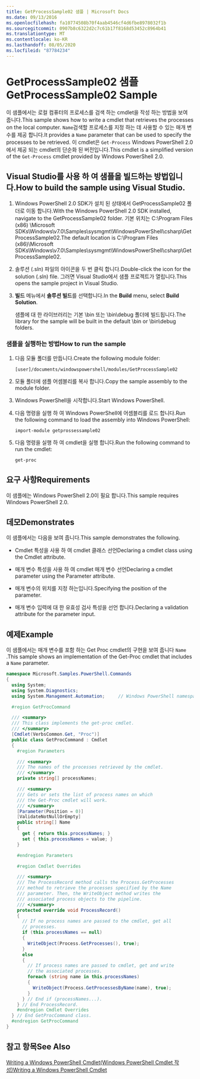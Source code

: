 ```yaml
---
title: GetProcessSample02 샘플 | Microsoft Docs
ms.date: 09/13/2016
ms.openlocfilehash: fa10774508b70f4aab4546cf4d6fbe8978032f1b
ms.sourcegitcommit: 0907b8c6322d2c7c61b17f8168d53452c8964b41
ms.translationtype: MT
ms.contentlocale: ko-KR
ms.lasthandoff: 08/05/2020
ms.locfileid: "87784234"
---
```

# <a name="getprocesssample02-sample"></a><span data-ttu-id="35958-102">GetProcessSample02 샘플</span><span class="sxs-lookup"><span data-stu-id="35958-102">GetProcessSample02 Sample</span></span>

<span data-ttu-id="35958-103">이 샘플에서는 로컬 컴퓨터의 프로세스를 검색 하는 cmdlet을 작성 하는 방법을 보여 줍니다.</span><span class="sxs-lookup"><span data-stu-id="35958-103">This sample shows how to write a cmdlet that retrieves the processes on the local computer.</span></span> <span data-ttu-id="35958-104">`Name`검색할 프로세스를 지정 하는 데 사용할 수 있는 매개 변수를 제공 합니다.</span><span class="sxs-lookup"><span data-stu-id="35958-104">It provides a `Name` parameter that can be used to specify the processes to be retrieved.</span></span> <span data-ttu-id="35958-105">이 cmdlet은 `Get-Process` Windows PowerShell 2.0에서 제공 되는 cmdlet의 단순화 된 버전입니다.</span><span class="sxs-lookup"><span data-stu-id="35958-105">This cmdlet is a simplified version of the `Get-Process` cmdlet provided by Windows PowerShell 2.0.</span></span>

## <a name="how-to-build-the-sample-using-visual-studio"></a><span data-ttu-id="35958-106">Visual Studio를 사용 하 여 샘플을 빌드하는 방법입니다.</span><span class="sxs-lookup"><span data-stu-id="35958-106">How to build the sample using Visual Studio.</span></span>

1. <span data-ttu-id="35958-107">Windows PowerShell 2.0 SDK가 설치 된 상태에서 GetProcessSample02 폴더로 이동 합니다.</span><span class="sxs-lookup"><span data-stu-id="35958-107">With the Windows PowerShell 2.0 SDK installed, navigate to the GetProcessSample02 folder.</span></span> <span data-ttu-id="35958-108">기본 위치는 C:\Program Files (x86) \Microsoft SDKs\Windows\v7.0\Samples\sysmgmt\WindowsPowerShell\csharp\GetProcessSample02.</span><span class="sxs-lookup"><span data-stu-id="35958-108">The default location is C:\Program Files (x86)\Microsoft SDKs\Windows\v7.0\Samples\sysmgmt\WindowsPowerShell\csharp\GetProcessSample02.</span></span>

2. <span data-ttu-id="35958-109">솔루션 (.sln) 파일의 아이콘을 두 번 클릭 합니다.</span><span class="sxs-lookup"><span data-stu-id="35958-109">Double-click the icon for the solution (.sln) file.</span></span> <span data-ttu-id="35958-110">그러면 Visual Studio에서 샘플 프로젝트가 열립니다.</span><span class="sxs-lookup"><span data-stu-id="35958-110">This opens the sample project in Visual Studio.</span></span>

3. <span data-ttu-id="35958-111">**빌드** 메뉴에서 **솔루션 빌드**를 선택합니다.</span><span class="sxs-lookup"><span data-stu-id="35958-111">In the **Build** menu, select **Build Solution**.</span></span>

    <span data-ttu-id="35958-112">샘플에 대 한 라이브러리는 기본 \bin 또는 \bin\debug 폴더에 빌드됩니다.</span><span class="sxs-lookup"><span data-stu-id="35958-112">The library for the sample will be built in the default \bin or \bin\debug folders.</span></span>

### <a name="how-to-run-the-sample"></a><span data-ttu-id="35958-113">샘플을 실행하는 방법</span><span class="sxs-lookup"><span data-stu-id="35958-113">How to run the sample</span></span>

1. <span data-ttu-id="35958-114">다음 모듈 폴더를 만듭니다.</span><span class="sxs-lookup"><span data-stu-id="35958-114">Create the following module folder:</span></span>

    `[user]/documents/windowspowershell/modules/GetProcessSample02`

2. <span data-ttu-id="35958-115">모듈 폴더에 샘플 어셈블리를 복사 합니다.</span><span class="sxs-lookup"><span data-stu-id="35958-115">Copy the sample assembly to the module folder.</span></span>

3. <span data-ttu-id="35958-116">Windows PowerShell을 시작합니다.</span><span class="sxs-lookup"><span data-stu-id="35958-116">Start Windows PowerShell.</span></span>

4. <span data-ttu-id="35958-117">다음 명령을 실행 하 여 Windows PowerShell에 어셈블리를 로드 합니다.</span><span class="sxs-lookup"><span data-stu-id="35958-117">Run the following command to load the assembly into Windows PowerShell:</span></span>

    `import-module getprossessample02`

5. <span data-ttu-id="35958-118">다음 명령을 실행 하 여 cmdlet을 실행 합니다.</span><span class="sxs-lookup"><span data-stu-id="35958-118">Run the following command to run the cmdlet:</span></span>

    `get-proc`

## <a name="requirements"></a><span data-ttu-id="35958-119">요구 사항</span><span class="sxs-lookup"><span data-stu-id="35958-119">Requirements</span></span>

<span data-ttu-id="35958-120">이 샘플에는 Windows PowerShell 2.0이 필요 합니다.</span><span class="sxs-lookup"><span data-stu-id="35958-120">This sample requires Windows PowerShell 2.0.</span></span>

## <a name="demonstrates"></a><span data-ttu-id="35958-121">데모</span><span class="sxs-lookup"><span data-stu-id="35958-121">Demonstrates</span></span>

<span data-ttu-id="35958-122">이 샘플에서는 다음을 보여 줍니다.</span><span class="sxs-lookup"><span data-stu-id="35958-122">This sample demonstrates the following.</span></span>

- <span data-ttu-id="35958-123">Cmdlet 특성을 사용 하 여 cmdlet 클래스 선언</span><span class="sxs-lookup"><span data-stu-id="35958-123">Declaring a cmdlet class using the Cmdlet attribute.</span></span>

- <span data-ttu-id="35958-124">매개 변수 특성을 사용 하 여 cmdlet 매개 변수 선언</span><span class="sxs-lookup"><span data-stu-id="35958-124">Declaring a cmdlet parameter using the Parameter attribute.</span></span>

- <span data-ttu-id="35958-125">매개 변수의 위치를 지정 하는입니다.</span><span class="sxs-lookup"><span data-stu-id="35958-125">Specifying the position of the parameter.</span></span>

- <span data-ttu-id="35958-126">매개 변수 입력에 대 한 유효성 검사 특성을 선언 합니다.</span><span class="sxs-lookup"><span data-stu-id="35958-126">Declaring a validation attribute for the parameter input.</span></span>

## <a name="example"></a><span data-ttu-id="35958-127">예제</span><span class="sxs-lookup"><span data-stu-id="35958-127">Example</span></span>

<span data-ttu-id="35958-128">이 샘플에서는 매개 변수를 포함 하는 Get Proc cmdlet의 구현을 보여 줍니다 `Name` .</span><span class="sxs-lookup"><span data-stu-id="35958-128">This sample shows an implementation of the Get-Proc cmdlet that includes a `Name` parameter.</span></span>

```csharp
namespace Microsoft.Samples.PowerShell.Commands
{
  using System;
  using System.Diagnostics;
  using System.Management.Automation;     // Windows PowerShell namespace

  #region GetProcCommand

  /// <summary>
  /// This class implements the get-proc cmdlet.
  /// </summary>
  [Cmdlet(VerbsCommon.Get, "Proc")]
  public class GetProcCommand : Cmdlet
  {
    #region Parameters

    /// <summary>
    /// The names of the processes retrieved by the cmdlet.
    /// </summary>
    private string[] processNames;

    /// <summary>
    /// Gets or sets the list of process names on which
    /// the Get-Proc cmdlet will work.
    /// </summary>
    [Parameter(Position = 0)]
    [ValidateNotNullOrEmpty]
    public string[] Name
    {
      get { return this.processNames; }
      set { this.processNames = value; }
    }

    #endregion Parameters

    #region Cmdlet Overrides

    /// <summary>
    /// The ProcessRecord method calls the Process.GetProcesses
    /// method to retrieve the processes specified by the Name
    /// parameter. Then, the WriteObject method writes the
    /// associated process objects to the pipeline.
    /// </summary>
    protected override void ProcessRecord()
    {
      // If no process names are passed to the cmdlet, get all
      // processes.
      if (this.processNames == null)
      {
        WriteObject(Process.GetProcesses(), true);
      }
      else
      {
        // If process names are passed to cmdlet, get and write
        // the associated processes.
        foreach (string name in this.processNames)
        {
          WriteObject(Process.GetProcessesByName(name), true);
        }
      } // End if (processNames...).
    } // End ProcessRecord.
    #endregion Cmdlet Overrides
  } // End GetProcCommand class.
  #endregion GetProcCommand
}
```

## <a name="see-also"></a><span data-ttu-id="35958-129">참고 항목</span><span class="sxs-lookup"><span data-stu-id="35958-129">See Also</span></span>

[<span data-ttu-id="35958-130">Writing a Windows PowerShell Cmdlet(Windows PowerShell Cmdlet 작성)</span><span class="sxs-lookup"><span data-stu-id="35958-130">Writing a Windows PowerShell Cmdlet</span></span>](./writing-a-windows-powershell-cmdlet.md)
